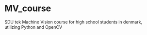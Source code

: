 # MV_course
SDU tek Machine Vision course for high school students in denmark, utilizing Python and OpenCV

